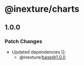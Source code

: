 # @inexture/charts

## 1.0.0

### Patch Changes

- Updated dependencies []:
  - @inexture/base@1.0.0
